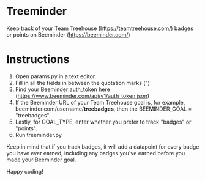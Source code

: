 # Treeminder

Keep track of your Team Treehouse (https://teamtreehouse.com/) badges or points on Beeminder (https://beeminder.com/)

# Instructions

1. Open params.py in a text editor.
2. Fill in all the fields in between the quotation marks (")
3. Find your Beeminder auth_token here (https://www.beeminder.com/api/v1/auth_token.json)
4. If the Beeminder URL of your Team Treehouse goal is, for example, beeminder.com/username/**treebadges**, then the BEEMINDER_GOAL = "treebadges"
5. Lastly, for GOAL_TYPE, enter whether you prefer to track "badges" or "points". 
6. Run treeminder.py 

Keep in mind that if you track badges, it will add a datapoint for every badge you have ever earned, including any badges you've earned before you made your Beeminder goal.

Happy coding!
